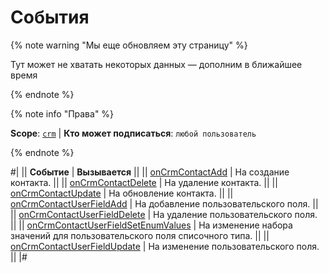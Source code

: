 # События

{% note warning "Мы еще обновляем эту страницу" %}

Тут может не хватать некоторых данных — дополним в ближайшее время

{% endnote %}

{% note info "Права" %}

**Scope**: [`crm`](../../../scopes/permissions.md) | **Кто может подписаться**: `любой пользователь`

{% endnote %}

#|
|| **Событие** | **Вызывается** ||
|| [onCrmContactAdd](./on-crm-contact-add.md) | На создание контакта. ||
|| [onCrmContactDelete](./on-crm-contact-delete.md) | На удаление контакта. ||
|| [onCrmContactUpdate](./on-crm-contact-update.md) | На обновление контакта. ||
|| [onCrmContactUserFieldAdd](./on-crm-contact-user-field-add.md) | На добавление пользовательского поля. ||
|| [onCrmContactUserFieldDelete](./on-crm-contact-user-field-delete.md) | На удаление пользовательского поля. ||
|| [onCrmContactUserFieldSetEnumValues](./on-crm-contact-user-field-set-enum-values.md) | На изменение набора значений для пользовательского поля списочного типа. ||
|| [onCrmContactUserFieldUpdate](./on-crm-contact-user-field-update.md) | На изменение пользовательского поля. ||
|#